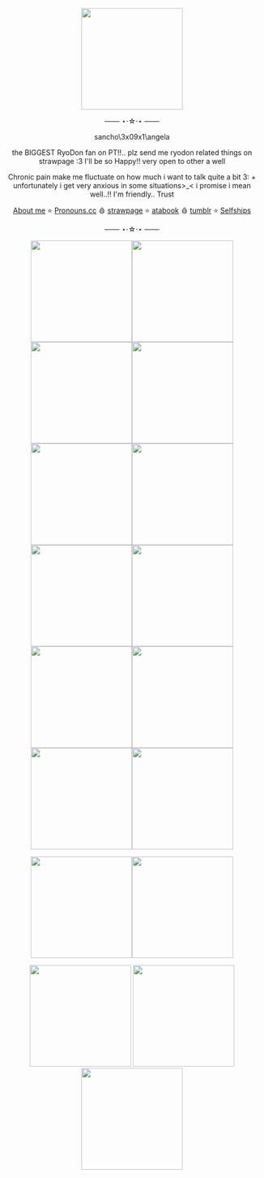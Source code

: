 
<p align=center>
<img src=https://github.com/user-attachments/assets/76423d76-2a02-4366-9acd-9ab958af48fe
 width=200 height=200></p> 
<div align=center> 
 ─── ⋆⋅☆⋅⋆ ───
 
  sancho\3x09x1\angela

the BIGGEST RyoDon fan on PT!!.. plz send me ryodon related things on strawpage :3 I'll be so Happy!! very open to other a well

Chronic pain make me fluctuate on how much i want to talk quite a bit 3: + unfortunately i get very anxious in some situations>_< i promise i mean well..!! I'm friendly.. Trust
 
   [About me](https://stellular.net/LCB34) ⭐
   [Pronouns.cc](https://pronouns.cc/@3x09x1) 🩸
    [strawpage](https://lcb34.straw.page/) ⭐
    [atabook](https://lcb34.atabook.org/) 🩸
    [tumblr](https://3x09x1.tumblr.com/?source=share) ⭐
    [Selfships](https://docs.google.com/spreadsheets/d/1-EU5Tw7m-dFdLTFfKA0BA86avOmRTfVgRsw-BfhHVnk/edit?usp=drivesdk)

   ─── ⋆⋅☆⋅⋆ ───
</div>

<div align=center>
<img src=https://github.com/user-attachments/assets/97dddc82-98e8-40c7-ab8e-e96159486bdd width=200 height=200><img src=https://github.com/user-attachments/assets/d3310e15-3ecc-4b26-bbca-881299a1a008 width=200 height=200><img src=https://github.com/user-attachments/assets/a0acdc57-0365-4f4b-b5e5-6b1bf002444f width=200 height=200><img src=https://github.com/user-attachments/assets/5555d30d-f407-473e-aac7-00534c1c86d8 width=200 height=200><img src=https://github.com/user-attachments/assets/f2f6b16c-ed4a-4217-894a-0bf34dc1c863  width=200 height=200><img src=https://github.com/user-attachments/assets/cf201249-9792-4f30-a2fd-95b7eb08f581 width=200 height=200><img src=https://github.com/user-attachments/assets/e92dfc84-980c-4120-8033-de58093a25eb width=200 height=200><img src=https://github.com/user-attachments/assets/8ee2b0da-71d9-4eb7-9fee-811e5460d1f7 width=200 height=200><img src=https://github.com/user-attachments/assets/1a6d6193-9cab-4e46-8e11-805dc3baf4f0 width=200 height=200><img src=https://github.com/user-attachments/assets/5b064f2a-f557-4549-975b-0983cff3403b width=200 height=200><img src=https://github.com/user-attachments/assets/78bfd2c7-94e1-4079-8892-e979f9878537 width=200 height=200><img src=https://github.com/user-attachments/assets/136f4074-10aa-46a3-82c6-601d5d213c28 width=200 height=200>

<img src=https://github.com/user-attachments/assets/e74843f2-7bf4-417e-ac60-e5ef8f6067ae width=200 height=200><img src=https://github.com/user-attachments/assets/6fb55a51-31c2-4600-a33f-b1e10f842c72 width=200 height=200>

<img src=https://github.com/user-attachments/assets/9f409dc7-8825-4bd4-ac84-f41578b464c2 width=200 height=200>
<img src=https://github.com/user-attachments/assets/0b28157a-e4cf-4a6f-a880-1ed8c41b47c4 width=200 height=200>
<img src=https://github.com/user-attachments/assets/69a7acb0-4e8f-4ea5-9097-4b29270a3d15 width=200 height=200>


 
</div>
